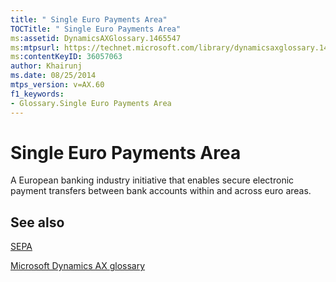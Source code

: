 ```yaml
---
title: " Single Euro Payments Area"
TOCTitle: " Single Euro Payments Area"
ms:assetid: DynamicsAXGlossary.1465547
ms:mtpsurl: https://technet.microsoft.com/library/dynamicsaxglossary.1465547(v=AX.60)
ms:contentKeyID: 36057063
author: Khairunj
ms.date: 08/25/2014
mtps_version: v=AX.60
f1_keywords:
- Glossary.Single Euro Payments Area
---
```


# Single Euro Payments Area

A European banking industry initiative that enables secure electronic payment transfers between bank accounts within and across euro areas.

## See also

[SEPA](sepa.md)

[Microsoft Dynamics AX glossary](glossary/microsoft-dynamics-ax-glossary.md)

  


